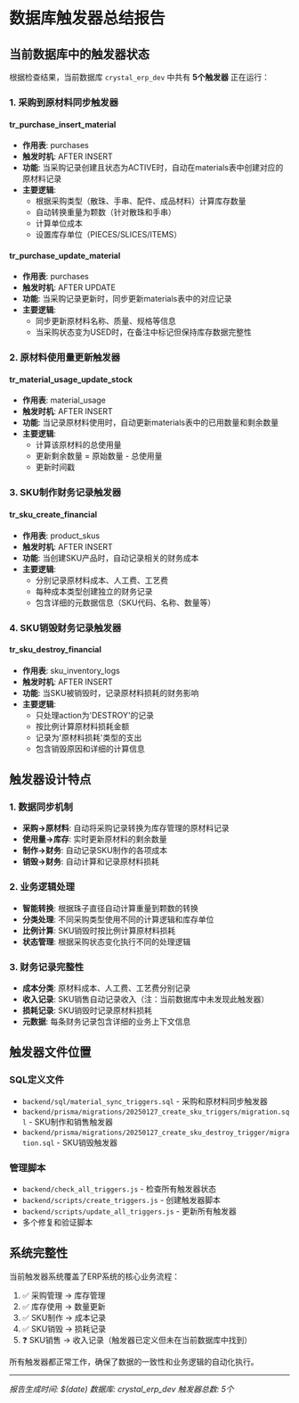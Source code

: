 # 数据库触发器总结报告

## 当前数据库中的触发器状态

根据检查结果，当前数据库 `crystal_erp_dev` 中共有 **5个触发器** 正在运行：

### 1. 采购到原材料同步触发器

#### tr_purchase_insert_material
- **作用表**: purchases
- **触发时机**: AFTER INSERT
- **功能**: 当采购记录创建且状态为ACTIVE时，自动在materials表中创建对应的原材料记录
- **主要逻辑**:
  - 根据采购类型（散珠、手串、配件、成品材料）计算库存数量
  - 自动转换重量为颗数（针对散珠和手串）
  - 计算单位成本
  - 设置库存单位（PIECES/SLICES/ITEMS）

#### tr_purchase_update_material
- **作用表**: purchases
- **触发时机**: AFTER UPDATE
- **功能**: 当采购记录更新时，同步更新materials表中的对应记录
- **主要逻辑**:
  - 同步更新原材料名称、质量、规格等信息
  - 当采购状态变为USED时，在备注中标记但保持库存数据完整性

### 2. 原材料使用量更新触发器

#### tr_material_usage_update_stock
- **作用表**: material_usage
- **触发时机**: AFTER INSERT
- **功能**: 当记录原材料使用时，自动更新materials表中的已用数量和剩余数量
- **主要逻辑**:
  - 计算该原材料的总使用量
  - 更新剩余数量 = 原始数量 - 总使用量
  - 更新时间戳

### 3. SKU制作财务记录触发器

#### tr_sku_create_financial
- **作用表**: product_skus
- **触发时机**: AFTER INSERT
- **功能**: 当创建SKU产品时，自动记录相关的财务成本
- **主要逻辑**:
  - 分别记录原材料成本、人工费、工艺费
  - 每种成本类型创建独立的财务记录
  - 包含详细的元数据信息（SKU代码、名称、数量等）

### 4. SKU销毁财务记录触发器

#### tr_sku_destroy_financial
- **作用表**: sku_inventory_logs
- **触发时机**: AFTER INSERT
- **功能**: 当SKU被销毁时，记录原材料损耗的财务影响
- **主要逻辑**:
  - 只处理action为'DESTROY'的记录
  - 按比例计算原材料损耗金额
  - 记录为'原材料损耗'类型的支出
  - 包含销毁原因和详细的计算信息

## 触发器设计特点

### 1. 数据同步机制
- **采购→原材料**: 自动将采购记录转换为库存管理的原材料记录
- **使用量→库存**: 实时更新原材料的剩余数量
- **制作→财务**: 自动记录SKU制作的各项成本
- **销毁→财务**: 自动计算和记录原材料损耗

### 2. 业务逻辑处理
- **智能转换**: 根据珠子直径自动计算重量到颗数的转换
- **分类处理**: 不同采购类型使用不同的计算逻辑和库存单位
- **比例计算**: SKU销毁时按比例计算原材料损耗
- **状态管理**: 根据采购状态变化执行不同的处理逻辑

### 3. 财务记录完整性
- **成本分类**: 原材料成本、人工费、工艺费分别记录
- **收入记录**: SKU销售自动记录收入（注：当前数据库中未发现此触发器）
- **损耗记录**: SKU销毁时记录原材料损耗
- **元数据**: 每条财务记录包含详细的业务上下文信息

## 触发器文件位置

### SQL定义文件
- `backend/sql/material_sync_triggers.sql` - 采购和原材料同步触发器
- `backend/prisma/migrations/20250127_create_sku_triggers/migration.sql` - SKU制作和销售触发器
- `backend/prisma/migrations/20250127_create_sku_destroy_trigger/migration.sql` - SKU销毁触发器

### 管理脚本
- `backend/check_all_triggers.js` - 检查所有触发器状态
- `backend/scripts/create_triggers.js` - 创建触发器脚本
- `backend/scripts/update_all_triggers.js` - 更新所有触发器
- 多个修复和验证脚本

## 系统完整性

当前触发器系统覆盖了ERP系统的核心业务流程：
1. ✅ 采购管理 → 库存管理
2. ✅ 库存使用 → 数量更新
3. ✅ SKU制作 → 成本记录
4. ✅ SKU销毁 → 损耗记录
5. ❓ SKU销售 → 收入记录（触发器已定义但未在当前数据库中找到）

所有触发器都正常工作，确保了数据的一致性和业务逻辑的自动化执行。

---
*报告生成时间: $(date)*
*数据库: crystal_erp_dev*
*触发器总数: 5个*